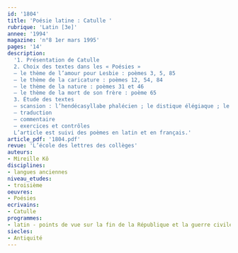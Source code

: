 ```yaml
---
id: '1804'
title: 'Poésie latine : Catulle '
rubrique: 'Latin [3e]'
annee: '1994'
magazine: 'n°8 1er mars 1995'
pages: '14'
description: 
  '1. Présentation de Catulle
  2. Choix des textes dans les « Poésies »
  – le thème de l’amour pour Lesbie : poèmes 3, 5, 85
  – le thème de la caricature : poèmes 12, 54, 84
  – le thème de la nature : poèmes 31 et 46
  – le thème de la mort de son frère : poème 65
  3. Étude des textes
  – scansion : l’hendécasyllabe phalécien ; le distique élégiaque ; le trimètre iambique
  – traduction
  – commentaire
  – exercices et contrôles
  L’article est suivi des poèmes en latin et en français.'
article_pdf: '1804.pdf'
revue: 'L’école des lettres des collèges'
auteurs:
- Mireille Kô
disciplines:
- langues anciennes
niveau_etudes:
- troisième
oeuvres:
- Poésies
ecrivains:
- Catulle
programmes:
- latin - points de vue sur la fin de la République et la guerre civile
siecles:
- Antiquité
---
```


